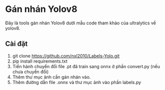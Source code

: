 
# Gán nhán Yolov8

Đây là tools gán nhán Yolov8 dưới mẫu code tham khảo của ultralytics về yolov8.


## Cài đặt
1.  git clone https://github.com/nxl2010/Labels-Yolo.git
2.  pip install requirements.txt
3.  Tiến hành chuyển đổi file .pt đã train sang onnx ở phần convert.py (nếu chưa chuyển đổi)
4. Thêm thư mục ảnh cần gán nhán vào.
5.  Thêm đường dẫn file .onnx và thư mục ảnh vào phần labels.py
